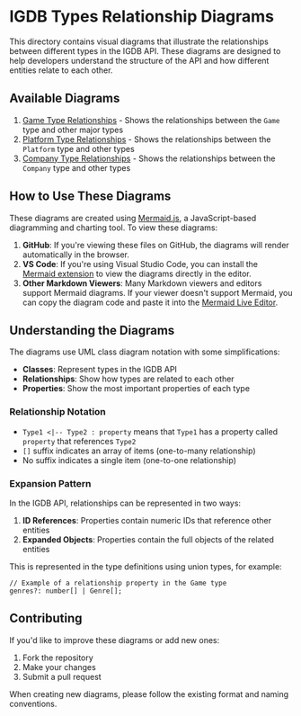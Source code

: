 # IGDB Types Relationship Diagrams

This directory contains visual diagrams that illustrate the relationships between different types in the IGDB API. These diagrams are designed to help developers understand the structure of the API and how different entities relate to each other.

## Available Diagrams

1. [Game Type Relationships](./game-relationships.md) - Shows the relationships between the `Game` type and other major types
2. [Platform Type Relationships](./platform-relationships.md) - Shows the relationships between the `Platform` type and other types
3. [Company Type Relationships](./company-relationships.md) - Shows the relationships between the `Company` type and other types

## How to Use These Diagrams

These diagrams are created using [Mermaid.js](https://mermaid-js.github.io/mermaid/), a JavaScript-based diagramming and charting tool. To view these diagrams:

1. **GitHub**: If you're viewing these files on GitHub, the diagrams will render automatically in the browser.
2. **VS Code**: If you're using Visual Studio Code, you can install the [Mermaid extension](https://marketplace.visualstudio.com/items?itemName=bierner.markdown-mermaid) to view the diagrams directly in the editor.
3. **Other Markdown Viewers**: Many Markdown viewers and editors support Mermaid diagrams. If your viewer doesn't support Mermaid, you can copy the diagram code and paste it into the [Mermaid Live Editor](https://mermaid-js.github.io/mermaid-live-editor/).

## Understanding the Diagrams

The diagrams use UML class diagram notation with some simplifications:

- **Classes**: Represent types in the IGDB API
- **Relationships**: Show how types are related to each other
- **Properties**: Show the most important properties of each type

### Relationship Notation

- `Type1 <|-- Type2 : property` means that `Type1` has a property called `property` that references `Type2`
- `[]` suffix indicates an array of items (one-to-many relationship)
- No suffix indicates a single item (one-to-one relationship)

### Expansion Pattern

In the IGDB API, relationships can be represented in two ways:

1. **ID References**: Properties contain numeric IDs that reference other entities
2. **Expanded Objects**: Properties contain the full objects of the related entities

This is represented in the type definitions using union types, for example:

```
// Example of a relationship property in the Game type
genres?: number[] | Genre[];
```

## Contributing

If you'd like to improve these diagrams or add new ones:

1. Fork the repository
2. Make your changes
3. Submit a pull request

When creating new diagrams, please follow the existing format and naming conventions.
